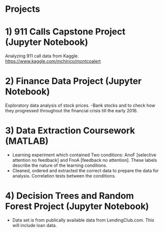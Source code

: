 # Projects

# 1) 911 Calls Capstone Project **(Jupyter Notebook)**
Analyzing 911 call data from Kaggle. 
https://www.kaggle.com/mchirico/montcoalert


# 2) Finance Data Project **(Jupyter Notebook)**
Exploratory data analysis of stock prices.
-Bank stocks and to check how they progressed throughout the financial crisis till the early 2016. 


# 3) Data Extraction Coursework **(MATLAB)**
- Learning experiment which contained Two conditions: AnoF [selective attention no feedback] and FnoA [feedback no attention]. These labels describe the nature of the learning
conditions.
- Cleaned, ordered and extracted the correct data to prepare the data for analysis. Correlation tests between the conditions.


# 4) Decision Trees and Random Forest Project **(Jupyter Notebook)**
- Data set is from publically available data from LendingClub.com. This will include loan data.

